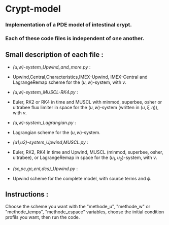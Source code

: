 # Crypt-model
### Implementation of a PDE model of intestinal crypt.  
### Each of these code files is independent of one another.  

## Small description of each file :  
- *(u,w)-system_Upwind_and_more.py* :
- Upwind,Central,Characteristics,IMEX-Upwind, IMEX-Central and LagrangeRemap scheme for the $(u,w)$-system, with $v$.  

- *(u,w)-system_MUSCL-RK4.py* :
- Euler, RK2 or RK4 in time and MUSCL with minmod, superbee, osher or ultrabee flux limiter in space for the $(u,w)$-system (written in $(u,\xi,\eta)$), with $v$.  

- *(u,w)-system_Lagrangian.py* :
- Lagrangian scheme for the $(u,w)$-system.  

- *(u1,u2)-system_Upwind,MUSCL.py* :
- Euler, RK2, RK4 in time and Upwind, MUSCL (minmod, superbee, osher, ultrabee), or LagrangeRemap in space for the $(u_1,u_2)$-system, with $v$.

- *(sc,pc,gc,ent,dcs)_Upwind.py* :
- Upwind scheme for the complete model, with source terms and $\phi$.  

## Instructions :  
Choose the scheme you want with the "methode_u", "methode_w" or "methode_temps", "methode_espace" variables, choose the initial condition profils you want, then run the code.  
